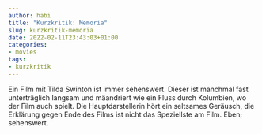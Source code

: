 ```yaml
---
author: habi
title: "Kurzkritik: Memoria"
slug: kurzkritik-memoria
date: 2022-02-11T23:43:03+01:00
categories:
- movies
tags:
- kurzkritik
---
```


Ein Film mit Tilda Swinton ist immer sehenswert.
Dieser ist manchmal fast unterträglich langsam und mäandriert wie ein Fluss durch Kolumbien, wo der Film auch spielt.
Die Hauptdarstellerin hört ein seltsames Geräusch, die Erklärung gegen Ende des Films ist nicht das Speziellste am Film.
Eben; sehenswert.